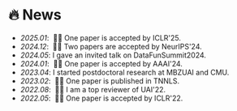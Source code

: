 # 🔥 News
- *2025.01*: &nbsp;🎉🎉 One paper is accepted by ICLR'25. 
- *2024.12*: &nbsp;🎉🎉 Two papers are accepted by NeurIPS'24. 
- *2024.05*: I gave an invited talk on DataFunSummit2024. 
- *2024.01*: &nbsp;🎉🎉 One paper is accepted by AAAI'24. 
- *2023.04*: I started postdoctoral research at MBZUAI and CMU.
- *2023.02*: &nbsp;🎉🎉 One paper is published in TNNLS. 
- *2022.08*: &nbsp;🎉🎉 I am a top reviewer of UAI'22.
- *2022.05*: &nbsp;🎉🎉 One paper is accepted by ICLR'22. 